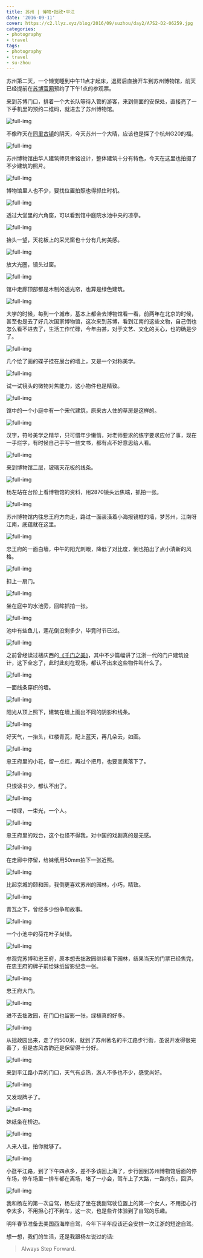 ```yaml
---
title: 苏州 | 博物•拙政•平江
date: '2016-09-11'
cover: https://c2.llyz.xyz/blog/2016/09/suzhou/day2/A7S2-D2-06259.jpg
categories:
- photography
- travel
tags:
- photography
- travel
- su-zhou
---
```


苏州第二天，一个懒觉睡到中午11点才起床，退房后直接开车到苏州博物馆，前天已经提前在[苏博官网](https://www.szmuseum.com/home/index.aspx)预约了下午1点的参观票。

来到苏博门口，排着一个大长队等待入管的游客，来到侧面的安保处，直接亮了一下手机里的预约二维码，就进去了苏州博物馆。

![full-img](https://c2.llyz.xyz/blog/2016/09/suzhou/day2/A7S2-D2-06095.jpg)

不像昨天在[同里古镇](https://luolei.org/meet-in-suzhou-day-1/)的阴天，今天苏州一个大晴，应该也是探了个杭州G20的福。

![full-img](https://c2.llyz.xyz/blog/2016/09/suzhou/day2/A7S2-D2-06103.jpg)

苏州博物馆由华人建筑师贝聿铭设计，整体建筑十分有特色，今天在这里也拍摄了不少建筑的照片。

![full-img](https://c2.llyz.xyz/blog/2016/09/suzhou/day2/A7S2-D2-06097.jpg)

博物馆里人也不少，要找位置拍照也得抓住时机。

![full-img](https://c2.llyz.xyz/blog/2016/09/suzhou/day2/A7S2-D2-06101.jpg)

透过大堂里的六角窗，可以看到馆中庭院水池中央的凉亭。

![full-img](https://c2.llyz.xyz/blog/2016/09/suzhou/day2/A7S2-D2-06099.jpg)

抬头一望，天花板上的采光窗也十分有几何美感。

![full-img](https://c2.llyz.xyz/blog/2016/09/suzhou/day2/A7S2-D2-06102.jpg)

放大光圈，镜头过窗。

![full-img](https://c2.llyz.xyz/blog/2016/09/suzhou/day2/A7S2-D2-06116.jpg)

馆中走廊顶部都是木制的透光帘，也算是绿色建筑。

![full-img](https://c2.llyz.xyz/blog/2016/09/suzhou/day2/A7S2-D2-06106.jpg)

大学的时候，每到一个城市，基本上都会去博物馆看一看，前两年在北京的时候，甚至也是去了好几次国家博物馆，这次来到苏博，看到江南的这些文物，自己倒也怎么看不进去了，生活工作忙碌，今年由甚，对于文艺、文化的关心，也的确是少了。

![full-img](https://c2.llyz.xyz/blog/2016/09/suzhou/day2/A7S2-D2-06127.jpg)

几个绘了画的碟子挂在展台的墙上，又是一个对称美学。

![full-img](https://c2.llyz.xyz/blog/2016/09/suzhou/day2/A7S2-D2-06125.jpg)

试一试镜头的微物对焦能力，这小物件也是精致。

![full-img](https://c2.llyz.xyz/blog/2016/09/suzhou/day2/A7S2-D2-06129.jpg)

馆中的一个小庭中有一个宋代建筑，原来古人住的草房是这样的。

![full-img](https://c2.llyz.xyz/blog/2016/09/suzhou/day2/A7S2-D2-06144.jpg)

汉字，符号美学之精华，只可惜年少懒惰，对老师要求的练字要求应付了事，现在一手烂字，有时候自己手写一些文书，都有点不好意思给人看。

![full-img](https://c2.llyz.xyz/blog/2016/09/suzhou/day2/A7S2-D2-06148.jpg)

来到博物馆二层，玻璃天花板的线条。

![full-img](https://c2.llyz.xyz/blog/2016/09/suzhou/day2/A7S2-D2-06149.jpg)

杨左站在台阶上看博物馆的资料，用2870镜头远焦端，抓拍一张。

![full-img](https://c2.llyz.xyz/blog/2016/09/suzhou/day2/A7S2-D2-06169.jpg)

苏州博物馆内往忠王府方向走，路过一面装潢着小海报镜框的墙，梦苏州，江南呀江南，底蕴就在这里。

![full-img](https://c2.llyz.xyz/blog/2016/09/suzhou/day2/A7S2-D2-06173.jpg)

忠王府的一面白墙，中午的阳光刺眼，降低了对比度，倒也拍出了点小清新的风格。

![full-img](https://c2.llyz.xyz/blog/2016/09/suzhou/day2/A7S2-D2-06181.jpg)

扣上一扇门。

![full-img](https://c2.llyz.xyz/blog/2016/09/suzhou/day2/A7S2-D2-06189.jpg)

坐在庭中的水池旁，回眸抓拍一张。

![full-img](https://c2.llyz.xyz/blog/2016/09/suzhou/day2/A7S2-D2-06198.jpg)

池中有些鱼儿，莲花倒没剩多少，毕竟时节已过。

![full-img](https://c2.llyz.xyz/blog/2016/09/suzhou/day2/A7S2-D2-06202.jpg)

之前曾经读过楼庆西的[《千门之美》](https://book.douban.com/subject/6530843/)，其中不少篇幅讲了江浙一代的门户建筑设计，这下全忘了，此时此刻在现场，都认不出来这些物件叫什么了。

![full-img](https://c2.llyz.xyz/blog/2016/09/suzhou/day2/A7S2-D2-06204.jpg)

一面线条穿织的墙。

![full-img](https://c2.llyz.xyz/blog/2016/09/suzhou/day2/A7S2-D2-06209.jpg)

阳光从顶上照下，建筑在墙上画出不同的阴影和线条。

![full-img](https://c2.llyz.xyz/blog/2016/09/suzhou/day2/A7S2-D2-06212.jpg)

好天气，一抬头，红楼青瓦，配上蓝天，再几朵云，如画。

![full-img](https://c2.llyz.xyz/blog/2016/09/suzhou/day2/A7S2-D2-06215.jpg)

忠王府里的小花，留一点红，再过个把月，也要变黄落下了。

![full-img](https://c2.llyz.xyz/blog/2016/09/suzhou/day2/A7S2-D2-06222.jpg)

只恨读书少，都认不出了。

![full-img](https://c2.llyz.xyz/blog/2016/09/suzhou/day2/A7S2-D2-06236.jpg)

一缕绿，一束光，一个人。

![full-img](https://c2.llyz.xyz/blog/2016/09/suzhou/day2/A7S2-D2-06224.jpg)

忠王府里的戏台，这个也怪不得我，对中国的戏剧真的是无感。

![full-img](https://c2.llyz.xyz/blog/2016/09/suzhou/day2/A7S2-D2-06238.jpg)

在走廊中停留，给妹纸用50mm拍下一张近照。

![full-img](https://c2.llyz.xyz/blog/2016/09/suzhou/day2/A7S2-D2-06247.jpg)

比起京城的颐和园，我倒更喜欢苏州的园林，小巧，精致。

![full-img](https://c2.llyz.xyz/blog/2016/09/suzhou/day2/A7S2-D2-06253.jpg)

青瓦之下，曾经多少纷争和故事。

![full-img](https://c2.llyz.xyz/blog/2016/09/suzhou/day2/A7S2-D2-06255.jpg)

一个小池中的荷花叶子尚绿。

![full-img](https://c2.llyz.xyz/blog/2016/09/suzhou/day2/A7S2-D2-06257.jpg)

参观完苏博和忠王府，原本想去拙政园继续看下园林，结果当天的门票已经售完，在忠王府的牌子前给妹纸留影纪念一张。

![full-img](https://c2.llyz.xyz/blog/2016/09/suzhou/day2/A7S2-D2-06259.jpg)

忠王府大门。

![full-img](https://c2.llyz.xyz/blog/2016/09/suzhou/day2/A7S2-D2-06273.jpg)

进不去拙政园，在门口也留影一张，绿植真的好多。

![full-img](https://c2.llyz.xyz/blog/2016/09/suzhou/day2/A7S2-D2-06276.jpg)

从拙政园出来，走了约500米，就到了苏州著名的平江路步行街，虽说开发得很完善了，但是古风古韵还是保留得十分好。

![full-img](https://c2.llyz.xyz/blog/2016/09/suzhou/day2/A7S2-D2-06279.jpg)

来到平江路小弄的门口，天气有点热，游人不多也不少，感觉尚好。

![full-img](https://c2.llyz.xyz/blog/2016/09/suzhou/day2/A7S2-D2-06298.jpg)

又发现牌子了。

![full-img](https://c2.llyz.xyz/blog/2016/09/suzhou/day2/A7S2-D2-06311.jpg)

妹纸坐在桥边。

![full-img](https://c2.llyz.xyz/blog/2016/09/suzhou/day2/A7S2-D2-06314.jpg)

人来人往，拍你就够了。

![full-img](https://c2.llyz.xyz/blog/2016/09/suzhou/day2/A7S2-D2-06332.jpg)

小逛平江路，到了下午四点多，差不多该回上海了，步行回到苏州博物馆后面的停车场，停车场里一排车都在离场，堵了一小会，驾车上了大路，一路向东，回沪。

![full-img](https://c2.llyz.xyz/blog/2016/09/suzhou/day2/A7S2-D2-06374.jpg)

我和杨左的第一次自驾，杨左成了坐在我副驾驶位置上的第一个女人，不用担心行李太多，不用担心打不到车，这一次，也是些许体验到了自驾的乐趣。

明年春节准备去美国西海岸自驾，今年下半年应该还会安排一次江浙的短途自驾。

想一想，我们的生活，还是我跟杨左说过的话:

> Always Step Forward.
